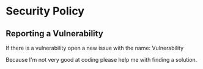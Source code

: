 # Security Policy

## Reporting a Vulnerability

If there is a vulnerability open a new issue with the name: Vulnerability

Because I'm not very good at coding please help me with finding a solution.

